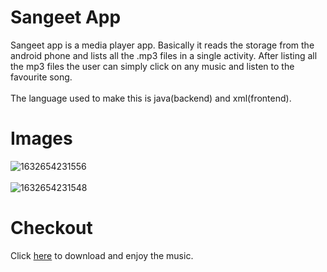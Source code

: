 # Sangeet App
Sangeet app is a media player app. Basically it reads the storage from the android phone and lists all the .mp3 files in a single activity. After listing all the mp3 files the user can simply click on any music and listen to the favourite song.<br>
<br>The language used to make this is java(backend) and xml(frontend).

# Images
![1632654231556](https://user-images.githubusercontent.com/87072667/134805094-047c71d3-36cb-479a-8f08-0ae4d625c87c.jpg)
<br><br>
![1632654231548](https://user-images.githubusercontent.com/87072667/134805112-32e3ddb3-5e50-46c9-86b3-71db76f6ff29.jpg)

# Checkout
Click [here](https://drive.google.com/file/d/1SFcmS7P7aUZ06n9VufBaimZw95THvXUp/view?usp=sharing) to download and enjoy the music.

